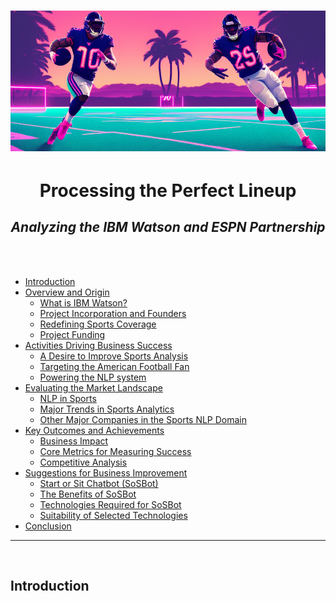 <h1 align="center">
	<img src="https://github.com/marko-londo/IBM-ESPN-Case-Study/blob/main/Images/1%20-%20nfl%20player%20scoring%20a%20touchdown.png" alt="AI NFL">
</h1>

<h1 align="center">
	<b>Processing the Perfect Lineup</b>

<br>

<h2 align="center">
    <em>Analyzing the IBM Watson and ESPN Partnership</em>
</h2>
</h1>
<br>
<br>

- [Introduction](#introduction)
- [Overview and Origin](#Overview-and-Origin)
    - [What is IBM Watson?](#What-is-IBM-Watson?)
    - [Project Incorporation and Founders](#Project-Incorporation-and-Founders)
    - [Redefining Sports Coverage](#Redefining-Sports-Coverage)
    - [Project Funding](#Project-Funding)
- [Activities Driving Business Success](#Activities-Driving-Business-Success)
    - [A Desire to Improve Sports Analysis](#A-Desire-to-Improve-Sport-Analysis)
    - [Targeting the American Football Fan](#Targeting-the-American-Football-Fan)
    - [Powering the NLP system](#Powering-the-NLP-system)
- [Evaluating the Market Landscape](#Evaluating-the-Market-Landscape)
    - [NLP in Sports](#NLP-in-Sports)
    - [Major Trends in Sports Analytics](#Major-Trends-in-Sports-Analytics)
    - [Other Major Companies in the Sports NLP Domain](#Other-Major-Companies-in-the-Sports-NLP-Domain)
- [Key Outcomes and Achievements](#Key-Outcomes-and-Achievements)
    - [Business Impact](#Business-Impact) 
    - [Core Metrics for Measuring Success](#Core-Metrics-for-Measuring-Success)
    - [Competitive Analysis](#Competitive-Analysis)
- [Suggestions for Business Improvement](#Suggestions-for-Business-Improvement)
    - [Start or Sit Chatbot (SoSBot)](#Start-or-Sit-Chatbot-(SoSBot))
    - [The Benefits of SoSBot](#The-Benefits-of-SoSBot)
    - [Technologies Required for SoSBot](#Technologies-Required-for-SoSBot)
    - [Suitability of Selected Technologies](#Suitability-of-Selected-Technologies)
- [Conclusion](#conclusion)

<hr>
<br>

## Introduction
